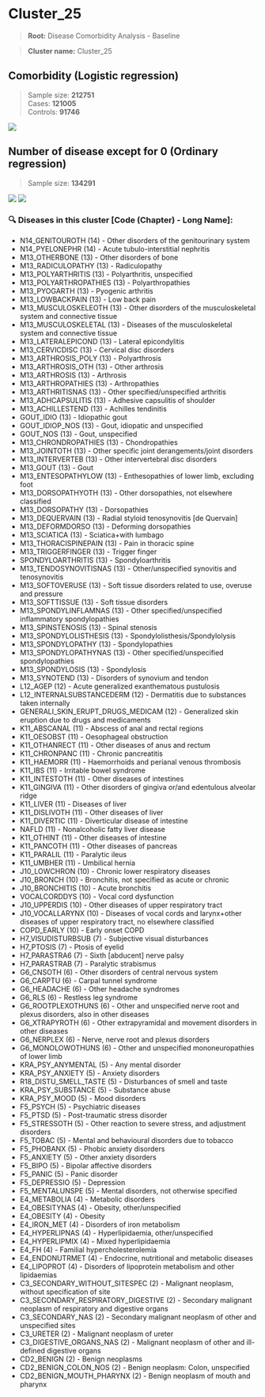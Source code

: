 # Cluster_25

> **Root:** Disease Comorbidity Analysis - Baseline

> **Cluster name:** Cluster_25  

## Comorbidity (Logistic regression)
> Sample size: **212751**  
> Cases: **121005**  
> Controls: **91746**
<img src="/Cluster/Figures/Incidence/LG/Cluster_25.png" />
<CsvTable src="/Cluster/Data/Incidence/LG/LG_Cluster_25.csv" label="🔍 View full results" />

## Number of disease except for 0 (Ordinary regression)
> Sample size: **134291**
<img src="/Cluster/Figures/Incidence/Histogram/Cluster_25_in.png" />
<CsvTable src="/Cluster/Data/Incidence/Histogram/Cluster_25_in.csv" label="🔍 View full results" />

<img src="/Cluster/Figures/Incidence/ORD/Cluster_25.png" />
<CsvTable src="/Cluster/Data/Incidence/ORD/ORD_Cluster_25.csv" label="🔍 View full results" />

### 🔍 Diseases in this cluster [Code (Chapter) - Long Name]:
- N14_GENITOUROTH (14) - Other disorders of the genitourinary system
- N14_PYELONEPHR (14) - Acute tubulo-interstitial nephritis
- M13_OTHERBONE (13) - Other disorders of bone
- M13_RADICULOPATHY (13) - Radiculopathy
- M13_POLYARTHRITIS (13) - Polyarthritis, unspecified
- M13_POLYARTHROPATHIES (13) - Polyarthropathies
- M13_PYOGARTH (13) - Pyogenic arthritis
- M13_LOWBACKPAIN (13) - Low back pain
- M13_MUSCULOSKELEOTH (13) - Other disorders of the musculoskeletal system and connective tissue
- M13_MUSCULOSKELETAL (13) - Diseases of the musculoskeletal system and connective tissue
- M13_LATERALEPICOND (13) - Lateral epicondylitis
- M13_CERVICDISC (13) - Cervical disc disorders
- M13_ARTHROSIS_POLY (13) - Polyarthrosis
- M13_ARTHROSIS_OTH (13) - Other arthrosis
- M13_ARTHROSIS (13) - Arthrosis
- M13_ARTHROPATHIES (13) - Arthropathies
- M13_ARTHRITISNAS (13) - Other specified/unspecified arthritis
- M13_ADHCAPSULITIS (13) - Adhesive capsulitis of shoulder
- M13_ACHILLESTEND (13) - Achilles tendinitis
- GOUT_IDIO (13) - Idiopathic gout
- GOUT_IDIOP_NOS (13) - Gout, idiopatic and unspecified
- GOUT_NOS (13) - Gout, unspecified
- M13_CHRONDROPATHIES (13) - Chondropathies
- M13_JOINTOTH (13) - Other specific joint derangements/joint disorders
- M13_INTERVERTEB (13) - Other intervertebral disc disorders
- M13_GOUT (13) - Gout
- M13_ENTESOPATHYLOW (13) - Enthesopathies of lower limb, excluding foot
- M13_DORSOPATHYOTH (13) - Other dorsopathies, not elsewhere classified
- M13_DORSOPATHY (13) - Dorsopathies
- M13_DEQUERVAIN (13) - Radial styloid tenosynovitis [de Quervain]
- M13_DEFORMDORSO (13) - Deforming dorsopathies
- M13_SCIATICA (13) - Sciatica+with lumbago
- M13_THORACISPINEPAIN (13) - Pain in thoracic spine
- M13_TRIGGERFINGER (13) - Trigger finger
- SPONDYLOARTHRITIS (13) - Spondyloarthritis
- M13_TENDOSYNOVITISNAS (13) - Other/unspecified synovitis and tenosynovitis
- M13_SOFTOVERUSE (13) - Soft tissue disorders related to use, overuse and pressure
- M13_SOFTTISSUE (13) - Soft tissue disorders
- M13_SPONDYLINFLAMNAS (13) - Other specified/unspecified inflammatory spondylopathies
- M13_SPINSTENOSIS (13) - Spinal stenosis
- M13_SPONDYLOLISTHESIS (13) - Spondylolisthesis/Spondylolysis
- M13_SPONDYLOPATHY (13) - Spondylopathies
- M13_SPONDYLOPATHYNAS (13) - Other specified/unspecified spondylopathies
- M13_SPONDYLOSIS (13) - Spondylosis
- M13_SYNOTEND (13) - Disorders of synovium and tendon
- L12_AGEP (12) - Acute generalized exanthematous pustulosis
- L12_INTERNALSUBSTANCEDERM (12) - Dermatitis due to substances taken internally
- GENERALI_SKIN_ERUPT_DRUGS_MEDICAM (12) - Generalized skin eruption due to drugs and medicaments
- K11_ABSCANAL (11) - Abscess of anal and rectal regions
- K11_OESOBST (11) - Oesophageal obstruction
- K11_OTHANRECT (11) - Other diseases of anus and rectum
- K11_CHRONPANC (11) - Chronic pancreatitis
- K11_HAEMORR (11) - Haemorrhoids and perianal venous thrombosis
- K11_IBS (11) - Irritable bowel syndrome
- K11_INTESTOTH (11) - Other diseases of intestines
- K11_GINGIVA (11) - Other disorders of gingiva or/and edentulous alveolar ridge
- K11_LIVER (11) - Diseases of liver
- K11_DISLIVOTH (11) - Other diseases of liver
- K11_DIVERTIC (11) - Diverticular disease of intestine
- NAFLD (11) - Nonalcoholic fatty liver disease
- K11_OTHINT (11) - Other diseases of intestine
- K11_PANCOTH (11) - Other diseases of pancreas
- K11_PARALIL (11) - Paralytic ileus
- K11_UMBHER (11) - Umbilical hernia
- J10_LOWCHRON (10) - Chronic lower respiratory diseases
- J10_BRONCH (10) - Bronchitis, not specified as acute or chronic
- J10_BRONCHITIS (10) - Acute bronchitis
- VOCALCORDDYS (10) - Vocal cord dysfunction
- J10_UPPERDIS (10) - Other diseases of upper respiratory tract
- J10_VOCALLARYNX (10) - Diseases of vocal cords and larynx+other diseases of upper respiratory tract, no elsewhere classified
- COPD_EARLY (10) - Early onset COPD
- H7_VISUDISTURBSUB (7) - Subjective visual disturbances
- H7_PTOSIS (7) - Ptosis of eyelid
- H7_PARASTRA6 (7) - Sixth [abducent] nerve palsy
- H7_PARASTRAB (7) - Paralytic strabismus
- G6_CNSOTH (6) - Other disorders of central nervous system
- G6_CARPTU (6) - Carpal tunnel syndrome
- G6_HEADACHE (6) - Other headache syndromes
- G6_RLS (6) - Restless leg syndrome
- G6_ROOTPLEXOTHUNS (6) - Other and unspecified nerve root and plexus disorders, also in other diseases
- G6_XTRAPYROTH (6) - Other extrapyramidal and movement disorders in other diseases
- G6_NERPLEX (6) - Nerve, nerve root and plexus disorders
- G6_MONOLOWOTHUNS (6) - Other and unspecified mononeuropathies of lower limb
- KRA_PSY_ANYMENTAL (5) - Any mental disorder
- KRA_PSY_ANXIETY (5) - Anxiety disorders
- R18_DISTU_SMELL_TASTE (5) - Disturbances of smell and taste
- KRA_PSY_SUBSTANCE (5) - Substance abuse
- KRA_PSY_MOOD (5) - Mood disorders
- F5_PSYCH (5) - Psychiatric diseases
- F5_PTSD (5) - Post-traumatic stress disorder
- F5_STRESSOTH (5) - Other reaction to severe stress, and adjustment disorders
- F5_TOBAC (5) - Mental and behavioural disorders due to tobacco
- F5_PHOBANX (5) - Phobic anxiety disorders
- F5_ANXIETY (5) - Other anxiety disorders
- F5_BIPO (5) - Bipolar affective disorders
- F5_PANIC (5) - Panic disorder
- F5_DEPRESSIO (5) - Depression
- F5_MENTALUNSPE (5) - Mental disorders, not otherwise specified
- E4_METABOLIA (4) - Metabolic disorders
- E4_OBESITYNAS (4) - Obesity, other/unspecified
- E4_OBESITY (4) - Obesity
- E4_IRON_MET (4) - Disorders of iron metabolism
- E4_HYPERLIPNAS (4) - Hyperlipidaemia, other/unspecified
- E4_HYPERLIPMIX (4) - Mixed hyperlipidaemia
- E4_FH (4) - Familial hypercholesterolemia
- E4_ENDONUTRMET (4) - Endocrine, nutritional and metabolic diseases
- E4_LIPOPROT (4) - Disorders of lipoprotein metabolism and other lipidaemias
- C3_SECONDARY_WITHOUT_SITESPEC (2) - Malignant neoplasm, without specification of site
- C3_SECONDARY_RESPIRATORY_DIGESTIVE (2) - Secondary malignant neoplasm of respiratory and digestive organs
- C3_SECONDARY_NAS (2) - Secondary malignant neoplasm of other and unspecified sites
- C3_URETER (2) - Malignant neoplasm of ureter
- C3_DIGESTIVE_ORGANS_NAS (2) - Malignant neoplasm of other and ill-defined digestive organs
- CD2_BENIGN (2) - Benign neoplasms
- CD2_BENIGN_COLON_NOS (2) - Benign neoplasm: Colon, unspecified
- CD2_BENIGN_MOUTH_PHARYNX (2) - Benign neoplasm of mouth and pharynx
